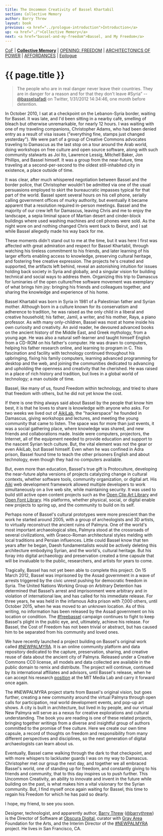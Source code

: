 ```yaml
---
title: The Uncommon Creativity of Bassel Khartabil
section: Collective Memory
author: Barry Threw
layout: book
previous: <a href="../prologue-introduction">Introduction</a>
up: <a href="./">Collective Memory</a>
next: <a href="bassel-and-my-freedom">Bassel, and My Freedom</a>
---
```


[CoF][c0] | __[Collective Memory][c1]__ | [OPENING: FREEDOM][c2] | [ARCHITECTONICS OF POWER][c3] | [AFFORDANCES][c4] | [Epilogue][c5]

[c0]: /book "Cost of Freedom"
[c1]: /book/collective-memory
[c2]: /book/opening:freedom
[c3]: /book/architectonics-of-power
[c4]: /book/affordances
[c5]: /book/epilogue

# {{ page.title }}

> The people who are in real danger never leave their countries. They
  are in danger for a reason and for that they don't leave #Syria”
  -- [@basselsafadi][0] on Twitter, 1/31/2012 14:34:46, one month
  before detention.

In October 2010, I sat at a checkpoint on the Lebanon-Syria border,
waiting for Bassel. It was late, and I'd been sitting in a nearby
café, smelling of bleach but otherwise unremarkable, for nearly 12
hours. I was waiting with one of my traveling companions, Christopher
Adams, who had been denied entry as a result of visa issues
("everything fine, stamps just changed yesterday"). We were part of a
group of Creative Commons advocates traveling to Damascus as the last
stop on a tour around the Arab world, doing workshops on free culture
and open source software, along with such community stalwarts as Joi
Ito, Lawrence Lessig, Mitchell Baker, Jon Phillips, and Bassel
himself. It was a group from the near-future, time traveling at a
second-per-second to the oldest still-inhabited city in existence, a
place outside of time.

It was clear, after much whispered negotiation between Bassel and the
border police, that Christopher wouldn't be admitted via one of the
usual persuasions employed to skirt the bureaucratic impasses typical
for that part of the world. Bassel spent several hours on his cell
phone, serially calling government offices of murky authority, but
eventually it became apparent that a resolution required in-person
meetings. Bassel and the majority of our crew left for Damascus,
leaving Chris and me to enjoy the landscape, a sepia liminal space of
Martian desert and cinder-block buildings where used washing machines
and cell phones were sold. As the night wore on and nothing changed
Chris went back to Beirut, and I sat while Bassel allegedly made his
way back for me.

These moments didn't stand out to me at the time, but it was here I
first was affected with great admiration and respect for Bassel
Khartabil, through watching his tireless commitment to his friends,
and later learning of his larger efforts enabling access to knowledge,
preserving cultural heritage, and fostering free creative
expression. The projects he's created and supported, the artifacts
left behind, reveal an astonishing intuition for issues holding back
society in Syria and globally, and a singular vision for building
technical and social ways to address them. Organizing this trip to
Damascus for luminaries of the open culture/free software movement was
exemplary of what brings him joy: bringing his friends and colleagues
together, and sharing the knowledge and experience of his home.

Bassel Khartabil was born in Syria in 1981 of a Palestinian father and
Syrian mother. Although born in a culture known for its conservatism
and adherence to tradition, he was raised as the only child in a
liberal and creative household; his father, Jamil, a writer, and his
mother, Raya, a piano professor. As with many only-children, Bassel
was most at home inside his own curiosity and creativity. An avid
reader, he devoured advanced books on the ancient history of the
Middle East, and Greek mythology, from a young age. He was also a
natural self-learner and taught himself English from a CD-ROM on his
father's computer. He was drawn to computers, helping his father
research online, and learning to program in C. This fascination and
facility with technology continued throughout his upbringing, fixing
his family computers, learning advanced programming for desktop and
the web, and joining the communities dedicated to advancing and
upholding the openness and creativity that he cherished. He was raised
in a place of rich history and tradition, but lives in a global world
of technology; a man outside of time.

Bassel, like many of us, found Freedom within technology, and tried to
share that freedom with others, but he did not yet know the cost.

If there is one thing always said about Bassel by the people that know
him best, it is that he loves to share is knowledge with anyone who
asks. For two weeks we lived out of [AikiLab][1], the "hackerspace" he
founded in Damascus, giving workshops and lectures, and meeting the
young community that came to listen. The space was for more than just
events, it was a social gathering place, where knowledge was shared,
and new friends and collaborations made. Inside were computers,
projectors, the Internet, all of the equipment needed to provide
education and support to the nascent Syrian tech culture. But, the
vital element was not the gear or even AikiLab, but Bassel
himself. Even when he was confined in Adra prison, Bassel found time
to teach the other prisoners English and about technology, even though
they had no computers available.

But, even more than education, Bassel's true gift is Protoculture,
developing the near-future alpha versions of projects catalyzing
change in cultural contexts, whether software tools, community
organization, or digital art. His [Aiki][2] web development framework
allowed multiple developers to work simultaneously on a live web site,
while maintaining security. It was used to build still active open
content projects such as the [Open Clip Art Library][3] and [Open Font
Library][4]. His platforms, whether physical, social, or digital
enable new projects to spring up, and the community to build on its
self.

Perhaps none of Bassel's cultural prototypes were more prescient than
the work he started around 2005, with a group of archeologists and 3D
artists, to virtually reconstruct the ancient ruins of Palmyra. One of
the world's most important archaeological sites, Palmyra stood at the
crossroads of several civilizations, with Graeco-Roman architectural
styles melding with local traditions and Persian influences. Little
could Bassel know that ten years after he began, Daesh fundamentalists
would be actively deleting this architecture embodying Syrian, and the
world's, cultural heritage. But his foray into digital archaeology and
preservation created a time capsule that will be invaluable to the
public, researchers, and artists for years to come.

Tragically, Bassel has not yet been able to complete this project. On
15 March 2012, Bassel was imprisoned by the Assad government in a wave
of arrests triggered by the civic unrest pushing for democratic
freedom in Syria. The United Nations Working Group on Arbitrary
Detention has determined that Bassel’s arrest and imprisonment were
arbitrary and in violation of international law, and has called for
his immediate release. For three years, he was held in the infamous
Adra prison with 7,000 others, until October 2015, when he was moved
to an unknown location. As of this writing, no information has been
released by the Assad government on his location or condition. The
[#freebassel][5] campaign continues to fight to keep Bassel's plight
in the public eye, and, ultimately, achieve his release. For Bassel,
the Cost of Freedom has not been trivial or abstract, but has caused
him to be separated from his community and loved ones.

We have recently launched a project building on Bassel's original work
called [#NEWPALMYRA][6]. It is an online community platform and data
repository dedicated to the capture, preservation, sharing, and
creative reuse of data about the ancient city of Palmyra. Released
under a Creative Commons CC0 license, all models and data collected
are available in the public domain to remix and distribute. The
project will continue, continued by its international affiliates and
advisors, until Bassel's release, when he can accept his research
[position][7] at the MIT Media Lab and carry it forward once again.

The #NEWPALMYRA project starts from Bassel's original vision, but goes
further, creating a new community around the virtual Palmyra through
open calls for participation, real world development events, and
pop-up art shows. A city is built in architecture, but lived in by
people, and our virtual New Palmyra will serve as a nexus for creative
explorations and cultural understanding. The book you are reading is
one of these related projects, bringing together writings from a
diverse and insightful group of authors committed to the promise of
free culture. Here we create our own time capsule, a record of
thoughts on freedom and responsibility from many different
perspectives and disciplines, so the next generation of digital
archaeologists can learn about us.

Eventually, Bassel came walking through the dark to that checkpoint,
and with more whispers to lackluster guards I was on my way to
Damascus. Christopher met our group the next day, and together we all
embraced Bassel's world, one of standing up for freedom, and
constantly giving to his friends and community, that to this day
inspires us to push further. This Uncommon Creativity, an ability to
innovate and invent in the future while building on the past, is what
makes him a vital visionary for the Syrian community. But, I find
myself once again waiting for Bassel, this time to regain his Freedom
for which he has paid so dearly.

I hope, my friend, to see you soon.

<p class="author bio">Designer, technologist, and apparently author, <a href="http://www.barrythrew.com/">Barry Threw</a> (<a href="https://twitter.com/barrythrew">@barrythrew</a>) is the Director of Software at <a href="http://www.obscuradigital.com/">Obscura Digital</a>, curator with <a href="http://www.grayarea.org/">Gray Area</a> Foundation for the Arts, and the Interim Director of the <a href="">#NEWPALMYRA</a> project. He lives in San Francisco, CA.</p>


[0]: https://twitter.com/basselsafadi/status/164355948582932480
[1]: https://wiki.hackerspaces.org/Aiki_lab
[2]: https://en.wikipedia.org/wiki/Aiki_Framework
[3]: https://openclipart.org/
[4]: https://fontlibrary.org/
[5]: http://freebassel.org/
[6]: http://newpalmyra.org/
[7]: http://joi.ito.com/weblog/2015/10/22/mit-media-lab-r.html
